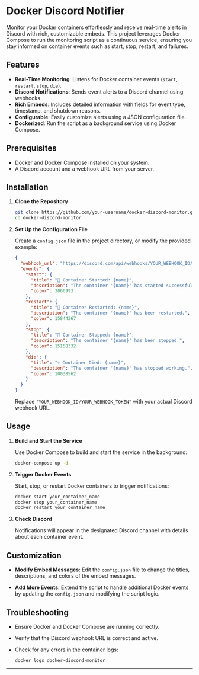 
# Docker Discord Notifier

Monitor your Docker containers effortlessly and receive real-time alerts in Discord with rich, customizable embeds. This project leverages Docker Compose to run the monitoring script as a continuous service, ensuring you stay informed on container events such as start, stop, restart, and failures.

## Features

- **Real-Time Monitoring**: Listens for Docker container events (`start`, `restart`, `stop`, `die`).
- **Discord Notifications**: Sends event alerts to a Discord channel using webhooks.
- **Rich Embeds**: Includes detailed information with fields for event type, timestamp, and shutdown reasons.
- **Configurable**: Easily customize alerts using a JSON configuration file.
- **Dockerized**: Run the script as a background service using Docker Compose.

## Prerequisites

- Docker and Docker Compose installed on your system.
- A Discord account and a webhook URL from your server.

## Installation

1. **Clone the Repository**

   ```bash
   git clone https://github.com/your-username/docker-discord-monitor.git
   cd docker-discord-monitor
   ```

2. **Set Up the Configuration File**

   Create a `config.json` file in the project directory, or modify the provided example:

   ```json
   {
     "webhook_url": "https://discord.com/api/webhooks/YOUR_WEBHOOK_ID/YOUR_WEBHOOK_TOKEN",
     "events": {
       "start": {
         "title": "🚀 Container Started: {name}",
         "description": "The container '{name}' has started successfully.",
         "color": 3066993
       },
       "restart": {
         "title": "🔄 Container Restarted: {name}",
         "description": "The container '{name}' has been restarted.",
         "color": 15844367
       },
       "stop": {
         "title": "🛑 Container Stopped: {name}",
         "description": "The container '{name}' has been stopped.",
         "color": 15158332
       },
       "die": {
         "title": "💀 Container Died: {name}",
         "description": "The container '{name}' has stopped working.",
         "color": 10038562
       }
     }
   }
   ```

   Replace `"YOUR_WEBHOOK_ID/YOUR_WEBHOOK_TOKEN"` with your actual Discord webhook URL.

## Usage

1. **Build and Start the Service**

   Use Docker Compose to build and start the service in the background:

   ```bash
   docker-compose up -d
   ```

2. **Trigger Docker Events**

   Start, stop, or restart Docker containers to trigger notifications:

   ```bash
   docker start your_container_name
   docker stop your_container_name
   docker restart your_container_name
   ```

3. **Check Discord**

   Notifications will appear in the designated Discord channel with details about each container event.

## Customization

- **Modify Embed Messages**: Edit the `config.json` file to change the titles, descriptions, and colors of the embed messages.

- **Add More Events**: Extend the script to handle additional Docker events by updating the `config.json` and modifying the script logic.

## Troubleshooting

- Ensure Docker and Docker Compose are running correctly.
- Verify that the Discord webhook URL is correct and active.
- Check for any errors in the container logs:

  ```bash
  docker logs docker-discord-monitor
  ```
---
